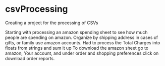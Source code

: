 # csvProcessing
Creating a project for the processing of CSVs

Starting with processing an amazon spending sheet to see how much people are spending on amazon.
Organize by shipping address in cases of gifts, or family use amazon accounts.
Had to process the Total Charges into floats from strings and sum it up
To download the amazon sheet go to amazon, Your account, and under order and shopping preferences
click on download order reports.
